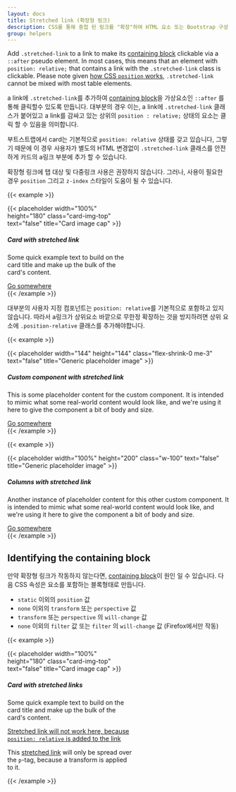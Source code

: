 ```yaml
---
layout: docs
title: Stretched link (확장형 링크)
description: CSS를 통해 중첩 된 링크를 "확장"하여 HTML 요소 또는 Bootstrap 구성 요소를 클릭 할 수 있도록 만듭니다.
group: helpers
---
```


Add `.stretched-link` to a link to make its [containing block](https://developer.mozilla.org/en-US/docs/Web/CSS/Containing_block) clickable via a `::after` pseudo element. In most cases, this means that an element with `position: relative;` that contains a link with the `.stretched-link` class is clickable. Please note given [how CSS `position` works](https://www.w3.org/TR/CSS21/visuren.html#propdef-position), `.stretched-link` cannot be mixed with most table elements.

a link에 `.stretched-link`를 추가하여 [containing block](https://developer.mozilla.org/en-US/docs/Web/CSS/Containing_block)을 가상요소인 `::after`  를 통해 클릭할수 있도록 만듭니다. 대부분의 경우 이는, a link에 `.stretched-link` 클래스가 붙어있고 a link를 감싸고 있는 상위의 `position : relative;` 상태의 요소는 클릭 할 수 있음을 의미합니다.

부트스트랩에서 card는 기본적으로 `position: relative` 상태를 갖고 있습니다, 그렇기 때문에 이 경우 사용자가 별도의 HTML 변경없이 `.stretched-link` 클래스를 안전하게 카드의 a링크 부분에 추가 할 수 있습니다.

확장형 링크에 탭 대상 및 다중링크 사용은 권장하지 않습니다. 그러나, 사용이 필요한 경우 `position` 그리고 `z-index` 스타일이 도움이 될 수 있습니다.

{{< example >}}
<div class="card" style="width: 18rem;">
  {{< placeholder width="100%" height="180" class="card-img-top" text="false" title="Card image cap" >}}
  <div class="card-body">
    <h5 class="card-title">Card with stretched link</h5>
    <p class="card-text">Some quick example text to build on the card title and make up the bulk of the card's content.</p>
    <a href="#" class="btn btn-primary stretched-link">Go somewhere</a>
  </div>
</div>
{{< /example >}}

대부분의 사용자 지정 컴포넌트는 `position: relative`를 기본적으로 포함하고 있지 않습니다. 따라서 a링크가 상위요소 바깥으로 무한정 확장하는 것을 방지하려면 상위 요소에 `.position-relative` 클래스를 추가해야합니다.

{{< example >}}
<div class="d-flex position-relative">
  {{< placeholder width="144" height="144" class="flex-shrink-0 me-3" text="false" title="Generic placeholder image" >}}
  <div>
    <h5 class="mt-0">Custom component with stretched link</h5>
    <p>This is some placeholder content for the custom component. It is intended to mimic what some real-world content would look like, and we're using it here to give the component a bit of body and size.</p>
    <a href="#" class="stretched-link">Go somewhere</a>
  </div>
</div>
{{< /example >}}

{{< example >}}
<div class="row g-0 bg-light position-relative">
  <div class="col-md-6 mb-md-0 p-md-4">
    {{< placeholder width="100%" height="200" class="w-100" text="false" title="Generic placeholder image" >}}
  </div>
  <div class="col-md-6 p-4 ps-md-0">
    <h5 class="mt-0">Columns with stretched link</h5>
    <p>Another instance of placeholder content for this other custom component. It is intended to mimic what some real-world content would look like, and we're using it here to give the component a bit of body and size.</p>
    <a href="#" class="stretched-link">Go somewhere</a>
  </div>
</div>
{{< /example >}}

## Identifying the containing block

만약 확장형 링크가 작동하지 않는다면, [containing block](https://developer.mozilla.org/en-US/docs/Web/CSS/Containing_block#Identifying_the_containing_block)이 원인 일 수 있습니다. 다음 CSS 속성은 요소를 포함하는 블록형태로 만듭니다.

- `static` 이외의 `position` 값
- `none` 이외의 `transform` 또는 `perspective` 값
- `transform` 또는 `perspective` 의 `will-change` 값
- `none` 이외의 `filter` 값 또는 `filter` 의  `will-change` 값 (Firefox에서만 작동)

{{< example >}}
<div class="card" style="width: 18rem;">
  {{< placeholder width="100%" height="180" class="card-img-top" text="false" title="Card image cap" >}}
  <div class="card-body">
    <h5 class="card-title">Card with stretched links</h5>
    <p class="card-text">Some quick example text to build on the card title and make up the bulk of the card's content.</p>
    <p class="card-text">
      <a href="#" class="stretched-link text-danger" style="position: relative;">Stretched link will not work here, because <code>position: relative</code> is added to the link</a>
    </p>
    <p class="card-text bg-light" style="transform: rotate(0);">
      This <a href="#" class="text-warning stretched-link">stretched link</a> will only be spread over the <code>p</code>-tag, because a transform is applied to it.
    </p>
  </div>
</div>
{{< /example >}}
